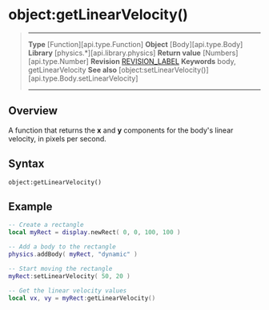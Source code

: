 # object:getLinearVelocity()

> --------------------- ------------------------------------------------------------------------------------------
> __Type__              [Function][api.type.Function]
> __Object__            [Body][api.type.Body]
> __Library__           [physics.*][api.library.physics]
> __Return value__      [Numbers][api.type.Number]
> __Revision__          [REVISION_LABEL](REVISION_URL)
> __Keywords__          body, getLinearVelocity
> __See also__          [object:setLinearVelocity()][api.type.Body.setLinearVelocity]
> --------------------- ------------------------------------------------------------------------------------------


## Overview

A function that returns the __x__ and __y__ components for the body's linear velocity, in pixels per second.

## Syntax

	object:getLinearVelocity()

## Example

``````lua
-- Create a rectangle
local myRect = display.newRect( 0, 0, 100, 100 )

-- Add a body to the rectangle
physics.addBody( myRect, "dynamic" )

-- Start moving the rectangle
myRect:setLinearVelocity( 50, 20 )

-- Get the linear velocity values
local vx, vy = myRect:getLinearVelocity()
``````
